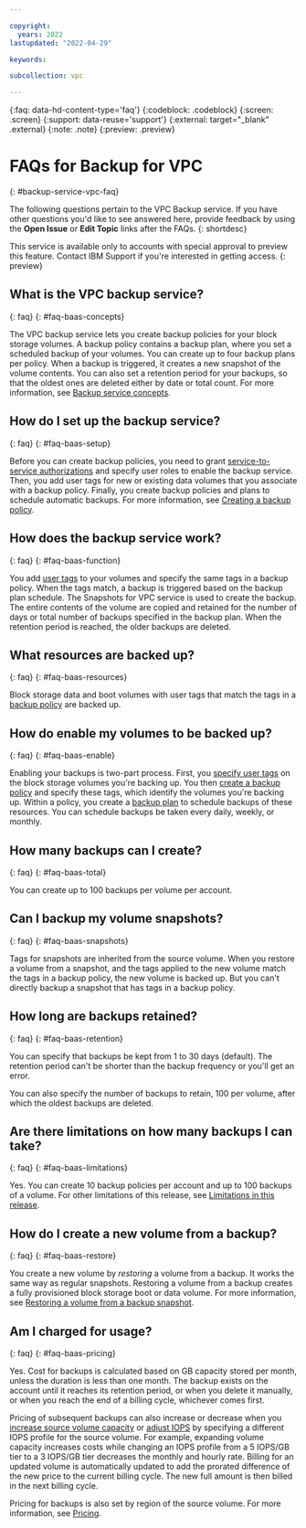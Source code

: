 ```yaml
---

copyright:
  years: 2022
lastupdated: "2022-04-29"

keywords:

subcollection: vpc

---
```


{:faq: data-hd-content-type='faq'}
{:codeblock: .codeblock}
{:screen: .screen}
{:support: data-reuse='support'}
{:external: target="_blank" .external}
{:note: .note}
{:preview: .preview}

# FAQs for Backup for VPC
{: #backup-service-vpc-faq}

The following questions pertain to the VPC Backup service. If you have other questions you'd like to see answered here, provide feedback by using the **Open Issue** or **Edit Topic** links after the FAQs.
{: shortdesc}

This service is available only to accounts with special approval to preview this feature. Contact IBM Support if you're interested in getting access.
{: preview}

## What is the VPC backup service?
{: faq}
{: #faq-baas-concepts}

The VPC backup service lets you create backup policies for your block storage volumes. A backup policy contains a backup plan, where you set a scheduled backup of your volumes. You can create up to four backup plans per policy. When a backup is triggered, it creates a new snapshot of the volume contents. You can also set a retention period for your backups, so that the oldest ones are deleted either by date or total count. For more information, see [Backup service concepts](/docs/vpc?topic=vpc-backup-service-about#backup-service-concepts).

## How do I set up the backup service?
{: faq}
{: #faq-baas-setup}

Before you can create backup policies, you need to grant [service-to-service authorizations](/docs/vpc?topic=vpc-backup-s2s-auth&interface=api) and specify user roles to enable the backup service. Then, you add user tags for new or existing data volumes that you associate with a backup policy. Finally, you create backup policies and plans to schedule automatic backups. For more information, see [Creating a backup policy](/docs/vpc?topic=vpc-backup-policy-create&interface=ui).

## How does the backup service work?
{: faq}
{: #faq-baas-function}

You add [user tags](/docs/vpc?topic=vpc-backup-service-about&interface=ui#backup-service-about-tags) to your volumes and specify the same tags in a backup policy. When the tags match, a backup is triggered based on the backup plan schedule. The Snapshots for VPC service is used to create the backup. The entire contents of the volume are copied and retained for the number of days or total number of backups specified in the backup plan. When the retention period is reached, the older backups are deleted.

## What resources are backed up?
{: faq}
{: #faq-baas-resources}

Block storage data and boot volumes with user tags that match the tags in a [backup policy](https://test.cloud.ibm.com/docs/vpc?topic=vpc-backup-service-about&interface=ui#backup-service-policies) are backed up.

## How do enable my volumes to be backed up?
{: faq}
{: #faq-baas-enable}

Enabling your backups is two-part process. First, you [specify user tags](/docs/vpc?topic=vpc-backup-use-policies) on the block storage volumes you're backing up. You then [create a backup policy](/docs/vpc?topic=vpc-backup-policy-create) and specify these tags, which identify the volumes you're backing up. Within a policy, you create a [backup plan](/docs/vpc?topic=vpc-backup-policy-create&interface=ui#backup-plan-ui) to schedule backups of these resources. You can schedule backups be taken every daily, weekly, or monthly.

## How many backups can I create?
{: faq}
{: #faq-baas-total}

You can create up to 100 backups per volume per account.

## Can I backup my volume snapshots?
{: faq}
{: #faq-baas-snapshots}

Tags for snapshots are inherited from the source volume. When you restore a volume from a snapshot, and the tags applied to the new volume match the tags in a backup policy, the new volume is backed up. But you can't directly backup a snapshot that has tags in a backup policy.

## How long are backups retained?
{: faq}
{: #faq-baas-retention}

You can specify that backups be kept from 1 to 30 days (default). The retention period can't be shorter than the backup frequency or you'll get an error.

You can also specify the number of backups to retain, 100 per volume, after which the oldest backups are deleted.

## Are there limitations on how many backups I can take?
{: faq}
{: #faq-baas-limitations}

Yes. You can create 10 backup policies per account and up to 100 backups of a volume. For other limitations of this release, see [Limitations in this release](/docs/vpc?topic=vpc-backup-service-about&interface=ui#backup-service-limitations).

## How do I create a new volume from a backup?

{: faq}
{: #faq-baas-restore}

You create a new volume by _restoring_ a volume from a backup. It works the same way as regular snapshots. Restoring a volume from a backup creates a fully provisioned block storage boot or data volume. For more information, see [Restoring a volume from a backup snapshot](/docs/vpc?topic=vpc-baas-vpc-restore).

## Am I charged for usage?
{: faq}
{: #faq-baas-pricing}

Yes. Cost for backups is calculated based on GB capacity stored per month, unless the duration is less than one month. The backup exists on the account until it reaches its retention period, or when you delete it manually, or when you reach the end of a billing cycle, whichever comes first.

Pricing of subsequent backups can also increase or decrease when you [increase source volume capacity](/docs/vpc?topic=vpc-expanding-block-storage-volumes) or [adjust IOPS](/docs/vpc?topic=vpc-adjusting-volume-iops) by specifying a different IOPS profile for the source volume. For example, expanding volume capacity increases costs while changing an IOPS profile from a 5 IOPS/GB tier to a 3 IOPS/GB tier decreases the monthly and hourly rate. Billing for an updated volume is automatically updated to add the prorated difference of the new price to the current billing cycle. The new full amount is then billed in the next billing cycle.

Pricing for backups is also set by region of the source volume. For more information, see [Pricing](https://www.ibm.com/cloud/vpc/pricing).
